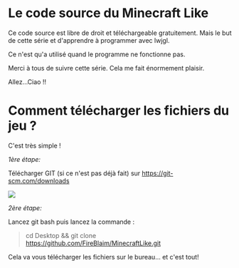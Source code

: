 # Le code source du Minecraft Like

Ce code source est libre de droit et téléchargeable gratuitement. Mais le but de cette série et d'apprendre à programmer avec lwjgl.

Ce n'est qu'a utilisé quand le programme ne fonctionne pas.

Merci à tous de suivre cette série. Cela me fait énormement plaisir.

Allez...Ciao !!

# Comment télécharger les fichiers du jeu ?

C'est très simple !

*1ère étape:*

Télécharger GIT (si ce n'est pas déjà fait) sur https://git-scm.com/downloads

![](Screenshot_1.png)

*2ère étape:*

Lancez git bash puis lancez la commande :

> cd Desktop && git clone https://github.com/FireBlaim/MinecraftLike.git

Cela va vous télécharger les fichiers sur le bureau... et c'est tout!